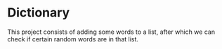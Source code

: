 # Dictionary
This project consists of adding some words to a list, after which we can check if certain random words are in that list.
